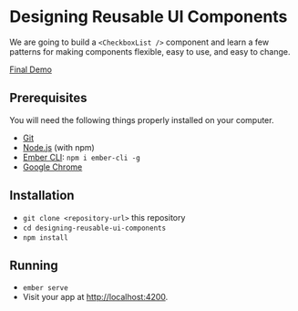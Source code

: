 # Designing Reusable UI Components

We are going to build a `<CheckboxList />` component and learn a few patterns for making components flexible, easy to use, and easy to change.

[Final Demo](designing-reusable-ui-components.surge.sh)

## Prerequisites

You will need the following things properly installed on your computer.

* [Git](https://git-scm.com/)
* [Node.js](https://nodejs.org/) (with npm)
* [Ember CLI](https://ember-cli.com/): `npm i ember-cli -g`
* [Google Chrome](https://google.com/chrome/)

## Installation

* `git clone <repository-url>` this repository
* `cd designing-reusable-ui-components`
* `npm install`

## Running

* `ember serve`
* Visit your app at [http://localhost:4200](http://localhost:4200).

